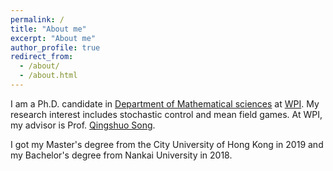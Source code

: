 ```yaml
---
permalink: /
title: "About me"
excerpt: "About me"
author_profile: true
redirect_from: 
  - /about/
  - /about.html
---
```


I am a Ph.D. candidate in [Department of Mathematical sciences](https://www.wpi.edu/academics/departments/mathematical-sciences) at [WPI](https://www.wpi.edu). My research interest includes stochastic control and mean field games. At WPI, my advisor is Prof. [Qingshuo Song](https://www.wpi.edu/people/faculty/qsong).

I got my Master's degree from the City University of Hong Kong in 2019 and my Bachelor's degree from Nankai University in 2018.
